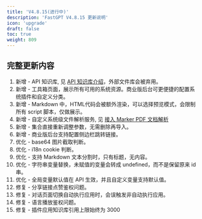 ```yaml
---
title: 'V4.8.15(进行中)'
description: 'FastGPT V4.8.15 更新说明'
icon: 'upgrade'
draft: false
toc: true
weight: 809
---
```



## 完整更新内容

1. 新增 - API 知识库, 见 [API 知识库介绍](/docs/guide/knowledge_base/api_dataset/)，外部文件库会被弃用。
2. 新增 - 工具箱页面，展示所有可用的系统资源。商业版后台可更便捷的配置系统插件和自定义分类。
3. 新增 - Markdown 中，HTML代码会被额外渲染，可以选择预览模式，会限制所有 script 脚本，仅做展示。
4. 新增 - 自定义系统级文件解析服务, 见 [接入 Marker PDF 文档解析](/docs/development/custom-models/marker/)
5. 新增 - 集合直接重新调整参数，无需删除再导入。
6. 新增 - 商业版后台支持配置侧边栏跳转链接。
7. 优化 - base64 图片截取判断。
8. 优化 - i18n cookie 判断。
9. 优化 - 支持 Markdown 文本分割时，只有标题，无内容。
10. 优化 - 字符串变量替换，未赋值的变量会转成 undefined，而不是保留原来 id 串。
11. 优化 - 全局变量默认值在 API 生效，并且自定义变量支持默认值。
12. 修复 - 分享链接点赞鉴权问题。
13. 修复 - 对话页面切换自动执行应用时，会误触发非自动执行应用。
14. 修复 - 语言播放鉴权问题。
15. 修复 - 插件应用知识库引用上限始终为 3000